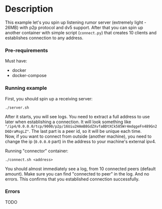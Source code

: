 # Description
This example let's you spin up listening rumor server (extremely light - 26MB) with p2p protocol and dv5 support. After that you can spin up another container with simple script (`connect.py`) that creates 10 clients and establishes connection to any address.  

### Pre-requirements
Must have:  
* docker  
* docker-compose  

### Running example
First, you should spin up a receiving server:
```
./server.sh  
```
After it starts, you will see logs. You need to extract a full address to use later when establishing a connection. It will look something like `"/ip4/0.0.0.0/tcp/9000/p2p/16Uiu2HAmB8GdZXvfaBDtXCk585Wr4mdqgeFn489Gn2D6DraMsgLZ"`. The last part is a peer id, so it will be unique each time.  
Now, if you want to connect from outside (another machine), you need to change the ip (`0.0.0.0` part) in the address to your machine's external ipv4.  
  
Running "connector" container:
```
./connect.sh <address>
```
You should almost immediately see a log, from 10 connected peers (default amount). Make sure you can find "connected to peer" in the log. And no errors. This confirms that you established connection successfully.

### Errors
TODO

